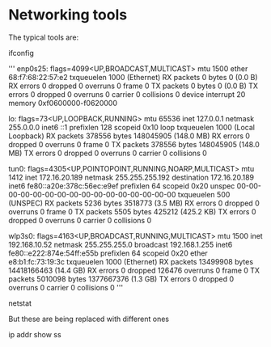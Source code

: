 # Networking tools

The typical tools are:

ifconfig 

''' enp0s25: flags=4099<UP,BROADCAST,MULTICAST>  mtu 1500
        ether 68:f7:68:22:57:e2  txqueuelen 1000  (Ethernet)
        RX packets 0  bytes 0 (0.0 B)
        RX errors 0  dropped 0  overruns 0  frame 0
        TX packets 0  bytes 0 (0.0 B)
        TX errors 0  dropped 0 overruns 0  carrier 0  collisions 0
        device interrupt 20  memory 0xf0600000-f0620000  

lo: flags=73<UP,LOOPBACK,RUNNING>  mtu 65536
        inet 127.0.0.1  netmask 255.0.0.0
        inet6 ::1  prefixlen 128  scopeid 0x10<host>
        loop  txqueuelen 1000  (Local Loopback)
        RX packets 378556  bytes 148045905 (148.0 MB)
        RX errors 0  dropped 0  overruns 0  frame 0
        TX packets 378556  bytes 148045905 (148.0 MB)
        TX errors 0  dropped 0 overruns 0  carrier 0  collisions 0

tun0: flags=4305<UP,POINTOPOINT,RUNNING,NOARP,MULTICAST>  mtu 1412
        inet 172.16.20.189  netmask 255.255.255.192  destination 172.16.20.189
        inet6 fe80::a20e:378c:56ec:e9ef  prefixlen 64  scopeid 0x20<link>
        unspec 00-00-00-00-00-00-00-00-00-00-00-00-00-00-00-00  txqueuelen 500  (UNSPEC)
        RX packets 5236  bytes 3518773 (3.5 MB)
        RX errors 0  dropped 0  overruns 0  frame 0
        TX packets 5505  bytes 425212 (425.2 KB)
        TX errors 0  dropped 0 overruns 0  carrier 0  collisions 0

wlp3s0: flags=4163<UP,BROADCAST,RUNNING,MULTICAST>  mtu 1500
        inet 192.168.10.52  netmask 255.255.255.0  broadcast 192.168.1.255
        inet6 fe80::e222:874e:54ff:e55b  prefixlen 64  scopeid 0x20<link>
        ether e8:b1:fc:73:19:3c  txqueuelen 1000  (Ethernet)
        RX packets 13499908  bytes 14418166463 (14.4 GB)
        RX errors 0  dropped 126476  overruns 0  frame 0
        TX packets 5010098  bytes 1377667376 (1.3 GB)
        TX errors 0  dropped 0 overruns 0  carrier 0  collisions 0
'''

netstat

But these are being replaced with different ones

ip addr show
ss


